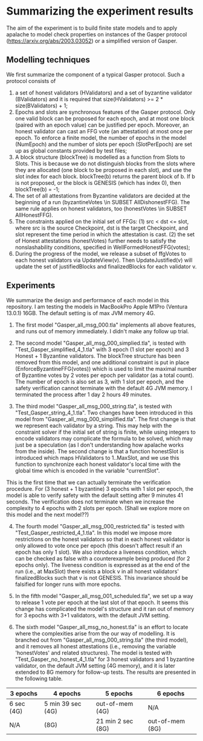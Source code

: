 # Summarizing the experiment results

The aim of the experiment is to build finite state models and to apply apalache to model check properties on instances of the Gasper protocol (https://arxiv.org/abs/2003.03052) or a simplified version of Gasper.

## Modelling techniques

We first summarize the component of a typical Gasper protocol. Such a protocol consists of 
1. a set of honest validators (HValidators) and a set of byzantine validator (BValidators) and it is required that size(HValidators) >= 2 * size(BValidators) + 1;
2. Epochs and slots are synchronous features of the Gasper protocol. Only one valid block can be proposed for each epoch, and at most one block (paired with an epoch value) can be justified per epoch. Moreover, an honest validator can cast an FFG vote (an attestation) at most once per epoch. To enforce a finite model, the number of epochs in the model (NumEpoch) and the number of slots per epoch (SlotPerEpoch) are set up as global constants provided by test files;
3. A block structure (blockTree) is modelled as a function from Slots to Slots. This is because we do not distinguish blocks from the slots where they are allocated (one block to be proposed in each slot), and use the slot index for each block. blockTree(b) returns the parent block of b. If b is not proposed, or the block is GENESIS (which has index 0), then blockTree(b) = -1;
4. The set of all attestations from Byzantine validators are decided at the beginning of a run (byzantineVotes \in SUBSET AllDishonestFFG). The same rule applies on honest validators, too (honestVotes \in SUBSET AllHonestFFG).
5. The constraints applied on the initial set of FFGs: (1) src < dst <= slot, where src is the source Checkpoint, dst is the target Checkpoint, and slot represent the time period in which the attestation is cast. (2) the set of Honest attestations (honestVotes) further needs to satisfy the nonslashability conditions, specified in WellFormedHonestFFG(votes); 
6. During the progress of the model, we release a subset of ffgVotes to each honest validators via UpdateView(v). Then UpdateJustified(v) will update the set of justifiedBlocks and finalizedBlocks for each validator v.

## Experiments

We summarize the design and performance of each model in this repository. I am testing the models in MacBookPro Apple M1Pro (Ventura 13.0.1) 16GB. The default setting is of max JVM memory 4G.

1. The first model "Gasper_all_msg_000.tla" implements all above features, and runs out of memory immediately. I didn't make any follow up trial.

2. The second model "Gasper_all_msg_000_simplied.tla", is tested with "Test_Gasper_simplified_4_1.tla" with 3 epoch (1 slot per epoch) and 3 Honest + 1 Byzantine validators. The blockTree structure has been removed from this model, and one additional constraint is put in place (EnforceByzantineFFG(votes)) which is used to limit the maximal number of Byzantine votes by 2 votes per epoch per validator (as a total count). The number of epoch is also set as 3, with 1 slot per epoch, and the safety verification cannot terminate with the default 4G JVM memory. I terminated the process after 1 day 2 hours 49 minutes.

3. The third model "Gasper_all_msg_000_string.tla", is tested with "Test_Gasper_string_4_1.tla". Two changes have been introduced in this model from "Gasper_all_msg_000_simplified.tla". The first change is that we represent each validator by a string. This may help with the constraint solver if the initial set of string is finite, while using integers to encode validators may complicate the formula to be solved, which may just be a speculation (as I don't understanding how apalache works from the inside). The second change is that a function honestSlot is introduced which maps HValidators to 1..MaxSlot, and we use this function to synchronize each honest validator's local time with the global time which is encoded in the variable "currentSlot".

This is the first time that we can actually terminate the verification procedure. For (3 honest + 1 byzantine) 3 epochs with 1 slot per epoch, the model is able to verify safety with the default setting after 9 minutes 41 seconds. The verification does not terminate when we increase the complexity to 4 epochs with 2 slots per epoch. (Shall we explore more on this model and the next model??)

4. The fourth model "Gasper_all_msg_000_restricted.tla" is tested with "Test_Gasper_restricted_4_1.tla". In this model we impose more restrictions on the honest validators so that in each honest validator is only allowed to vote once per epoch (this doesn't affect result if an epoch has only 1 slot). We also introduce a liveness condition, which can be checked as false with a counterexample being produced (for 2 epochs only). The liveness condition is expressed as at the end of the run (i.e., at MaxSlot) there exists a block v in all honest validators' finalizedBlocks such that v is not GENESIS. This invariance should be falsified for longer runs with more epochs.

5. In the fifth model "Gasper_all_msg_001_scheduled.tla", we set up a way to release 1 vote per epoch at the last slot of that epoch. It seems this change has complicated the model's structure and it ran out of memory for 3 epochs with 3+1 validators, with the default JVM setting.

6. The sixth model "Gasper_all_msg_no_honest.tla" is an effort to locate where the complexities arise from the our way of modelling. It is branched out from "Gasper_all_msg_000_string.tla" (the third model), and it removes all honest attestations (i.e., removing the variable 'honestVotes' and related structures). The model is tested with "Test_Gasper_no_honest_4_1.tla" for 3 honest validators and 1 byzantine validator, on the default JVM setting (4G memory), and it is later extended to 8G memory for follow-up tests. The results are presented in the following table.

| 3 epochs | 4 epochs  | 5 epochs | 6 epochs |
| ------| ------ | ------ | ----- |
| 6 sec (4G)  | 5 min 39 sec (4G) | out-of-mem (4G) | N/A |
| N/A   |  (8G) | 21 min 2 sec (8G) | out-of-mem (8G) |



 

